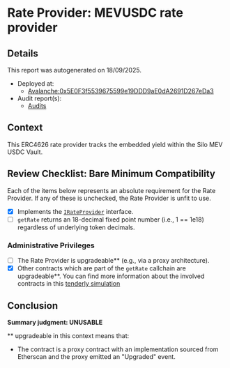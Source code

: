 
# Rate Provider: MEVUSDC rate provider

## Details
This report was autogenerated on 18/09/2025.

- Deployed at:
    - [Avalanche:0x5E0F3f5539675599e19DDD9aE0dA2691D267eDa3](https://snowtrace.io/address/0x5E0F3f5539675599e19DDD9aE0dA2691D267eDa3)
- Audit report(s):
    - [Audits](https://docs.silo.finance/docs/audits/)

## Context
This ERC4626 rate provider tracks the embedded yield within the Silo MEV USDC Vault.

## Review Checklist: Bare Minimum Compatibility
Each of the items below represents an absolute requirement for the Rate Provider. If any of these is unchecked, the Rate Provider is unfit to use.

- [x] Implements the [`IRateProvider`](https://github.com/balancer/balancer-v2-monorepo/blob/bc3b3fee6e13e01d2efe610ed8118fdb74dfc1f2/pkg/interfaces/contracts/pool-utils/IRateProvider.sol) interface.
- [ ] `getRate` returns an 18-decimal fixed point number (i.e., 1 == 1e18) regardless of underlying token decimals.

### Administrative Privileges
- [ ] The Rate Provider is upgradeable** (e.g., via a proxy architecture).
- [x] Other contracts which are part of the `getRate` callchain are upgradeable**. You can find more information
   about the involved contracts in this [tenderly simulation](https://www.tdly.co/shared/simulation/8b812156-be70-4116-a580-ea8076572991)

## Conclusion
**Summary judgment: UNUSABLE**

** upgradeable in this context means that:
- The contract is a proxy contract with an implementation sourced from Etherscan and the proxy emitted an "Upgraded" event.
    
